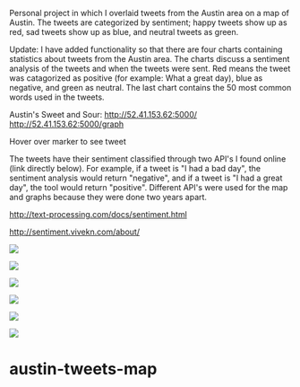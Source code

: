 
Personal project in which I overlaid tweets from the Austin area on a map of Austin. The tweets are categorized by sentiment; happy tweets show up as red, sad tweets show up as blue, and neutral tweets as green.

Update: I have added functionality so that there are four charts containing statistics about tweets from the Austin area.
The charts discuss a sentiment analysis of the tweets and when the tweets were sent. Red means the tweet was catagorized as positive (for example: What a great day), blue as negative, and green as neutral. The last chart contains the 50 most common words used in the tweets.

Austin's Sweet and Sour:
http://52.41.153.62:5000/
http://52.41.153.62:5000/graph

Hover over marker to see tweet

The tweets have their sentiment classified through two API's I found online (link directly below). For example, if a tweet is "I had a bad day", the sentiment analysis would return "negative", and if a tweet is "I had a great day", the tool would return "positive". Different API's were used for the map and graphs because they were done two years apart.

http://text-processing.com/docs/sentiment.html

http://sentiment.vivekn.com/about/

![](http://i.imgur.com/U9RZKpQ.jpg)

![](http://i.imgur.com/PrjFNxy.jpg)

![](http://i.imgur.com/yWBIE92.png)

![](http://i.imgur.com/vqoiRGU.png)

![](http://i.imgur.com/SfiP0yQ.png)

![](http://i.imgur.com/tLrtXEr.png)

# austin-tweets-map
